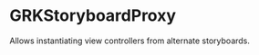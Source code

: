 GRKStoryboardProxy
==================

Allows instantiating view controllers from alternate storyboards.
